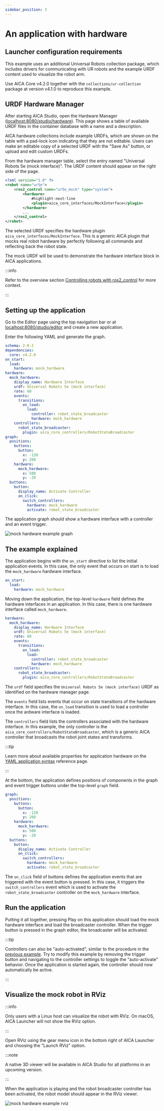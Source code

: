 ```yaml
---
sidebar_position: 3
---
```


# An application with hardware

## Launcher configuration requirements

This example uses an additional Universal Robots collection package, which includes drivers for communicating with
UR robots and the example URDF content used to visualize the robot arm.

Use AICA Core v4.2.0 together with the `collections/ur-collection` package at version v4.1.0 to reproduce this example.

## URDF Hardware Manager

After starting AICA Studio, open the Hardware Manager 
([localhost:8080/studio/hardware](http://localhost:8080/studio/hardware)). This page shows a table of available URDF
files in the container database with a name and a description.

AICA hardware collections include example URDFs, which are shown on the table with a pad-lock icon indicating that they
are not editable. Users can make an editable copy of a selected URDF with the "Save As" button, or upload and edit
custom URDFs.

From the hardware manager table, select the entry named "Universal Robots 5e (mock interface)". The URDF content should
appear on the right side of the page.

```xml title="Universal Robots 5e (mock interface)"
<?xml version="1.0" ?>
<robot name="ur5e">
    <ros2_control name="ur5e_mock" type="system">
        <hardware>
            #highlight-next-line
            <plugin>aica_core_interfaces/MockInterface</plugin>
        </hardware>
        ...
    </ros2_control>
</robot>
```

The selected URDF specifies the hardware plugin `aica_core_interfaces/MockInterface`. This is a generic AICA plugin that
mocks real robot hardware by perfectly following all commands and reflecting back the robot state.

The mock URDF will be used to demonstrate the hardware interface block in AICA applications.

:::info

Refer to the overview section [Controlling robots with ros2_control](../../concepts/03-ros-concepts/04-control.md) for
more context.

:::

## Setting up the application

Go to the Editor page using the top navigation bar or at
[localhost:8080/studio/editor](http://localhost:8080/studio/editor) and create a new application.

Enter the following YAML and generate the graph.

```yaml
schema: 2-0-2
dependencies:
  core: v4.2.0
on_start:
  load:
    hardware: mock_hardware
hardware:
  mock_hardware:
    display_name: Hardware Interface
    urdf: Universal Robots 5e (mock interface)
    rate: 60
    events:
      transitions:
        on_load:
          load:
            controller: robot_state_broadcaster
            hardware: mock_hardware
    controllers:
      robot_state_broadcaster:
        plugin: aica_core_controllers/RobotStateBroadcaster
graph:
  positions:
    buttons:
      button:
        x: -120
        y: 260
    hardware:
      mock_hardware:
        x: 500
        y: -20
  buttons:
    button:
      display_name: Activate Controller
      on_click:
        switch_controllers:
          hardware: mock_hardware
          activate: robot_state_broadcaster
```

The application graph should show a hardware interface with a controller and an event trigger.

![mock hardware example graph](./assets/mock-hardware-example-graph.png)

## The example explained

The application begins with the `on_start` directive to list the initial application events. In this case, the only
event that occurs on start is to load the `mock_hardware` hardware interface.

```yaml
on_start:
  load:
    hardware: mock_hardware
```

Moving down the application, the top-level `hardware` field defines the hardware interfaces in an application. In this
case, there is one hardware interface called `mock_hardware`.

```yaml
hardware:
  mock_hardware:
    display_name: Hardware Interface
    urdf: Universal Robots 5e (mock interface)
    rate: 60
    events:
      transitions:
        on_load:
          load:
            controller: robot_state_broadcaster
            hardware: mock_hardware
    controllers:
      robot_state_broadcaster:
        plugin: aica_core_controllers/RobotStateBroadcaster
```

The `urdf` field specifies the `Universal Robots 5e (mock interface)` URDF as identified on the hardware manager page.

The `events` field lists events that occur on state transitions of the hardware interface. In this case, the `on_load`
transition is used to load a controller once the ardware interface is loaded.

The `controllers` field lists the controllers associated with the hardware interface. In this example, the only
controller is the `aica_core_controllers/RobotStateBroadcaster`, which is a generic AICA controller that broadcasts the
robot joint states and transforms.

:::tip

Learn more about available properties for application hardware on
the [YAML application syntax](../../reference/03-yaml-syntax.md) reference page.

:::

At the bottom, the application defines positions of components in the graph and event trigger buttons under the
top-level `graph` field.

```yaml
graph:
  positions:
    buttons:
      button:
        x: -120
        y: 260
    hardware:
      mock_hardware:
        x: 500
        y: -20
  buttons:
    button:
      display_name: Activate Controller
      on_click:
        switch_controllers:
          hardware: mock_hardware
          activate: robot_state_broadcaster
```

The `on_click` field of buttons defines the application events that are triggered with the event button is pressed. In
this case, it triggers the `switch_controllers` event which is used to activate the `robot_state_broadcaster` controller
on the `mock_hardware` interface.

## Run the application

Putting it all together, pressing Play on this application should load the mock hardware interface and load the
broadcaster controller. When the trigger button is pressed in the graph editor, the broadcaster will be activated.

:::tip

Controllers can also be "auto-activated", similar to the procedure in the
[previous example](./02-editor-example.md#auto-lifecycle-events). Try to modify this example by removing the trigger
button and navigating to the controller settings to toggle the "auto-activate" behavior. Once the application is started
again, the controller should now automatically be active.

:::

## Visualize the mock robot in RViz

:::info

Only users with a Linux host can visualize the robot with RViz. On macOS, AICA Launcher will not show the RViz option.

:::

Open RViz using the gear menu icon in the bottom right of AICA Launcher and choosing the "Launch RViz" option.

:::note

A native 3D viewer will be available in AICA Studio for all platforms in an upcoming version.

:::

When the application is playing and the robot broadcaster controller has been activated, the robot model should appear
in the RViz viewer.

![mock hardware example rviz](./assets/mock-hardware-example-rviz.png)

<!-- TODO
The next example will add another controller to the mock hardware to move the robot based on a component output.
-->
